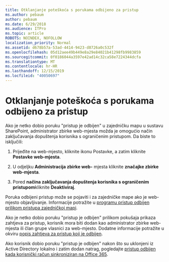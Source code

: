 ```yaml
---
title: Otklanjanje poteškoća s porukama odbijeno za pristup
ms.author: pebaum
author: pebaum
ms.date: 6/29/2018
ms.audience: ITPro
ms.topic: article
ROBOTS: NOINDEX, NOFOLLOW
localization_priority: Normal
ms.assetid: d678b57a-53ad-4414-9423-d8726a0c532f
ms.openlocfilehash: 05d12aee49b449e8a29e84021b41298fb9983859
ms.sourcegitcommit: 0f0186044a3597e42ad14c32ca58e7224344dcfa
ms.translationtype: MT
ms.contentlocale: hr-HR
ms.lasthandoff: 12/15/2019
ms.locfileid: "40050697"
---
```

# <a name="troubleshoot-access-denied-messages"></a>Otklanjanje poteškoća s porukama odbijeno za pristup

Ako je netko dobio poruku "pristup je odbijen" u zajedničku mapu u sustavu SharePoint, administrator zbirke web-mjesta možda je omogućio način zaključavanja dopuštenja korisnika s ograničenim pristupom. Da biste to isključili: 
  
1. Prijeđite na web-mjesto, kliknite ikonu Postavke, a zatim kliknite **Postavke web-mjesta**.
    
2. U odjeljku **Administracija zbirke web-** mjesta kliknite **značajke zbirke web-mjesta**.
    
3. Pored **načina zaključavanja dopuštenja korisnika s ograničenim pristupom**kliknite **Deaktiviraj**.
    
Poruka odbijeni pristup može se pojaviti i za zajedničke mape ako je web-mjesto objavljivanje. Informacije potražite u [programu pristup odbijen prilikom pristupa zajedničkoj mapi](https://go.microsoft.com/fwlink/?linkid=2004317).
  
Ako je netko dobio poruku "pristup je odbijen" prilikom pokušaja prikaza zahtjeva za pristup, korisnik mora biti dodan kao administrator zbirke web-mjesta ili član grupe vlasnici za web-mjesto. Dodatne informacije potražite u okviru [popis zahtjeva za pristup koji je odbijen](https://go.microsoft.com/fwlink/?linkid=2004220).
  
Ako korisnik dobio poruku "pristup je odbijen" nakon što su uklonjeni iz Active Directory lokalno i zatim dodan natrag, pogledajte [pristup odbijen kada korisnički račun sinkroniziran na Office 365](https://go.microsoft.com/fwlink/?linkid=2004318).
  


